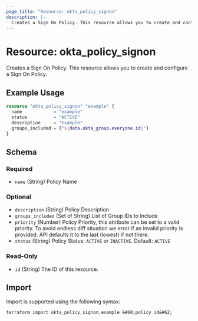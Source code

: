 ```yaml
---
page_title: "Resource: okta_policy_signon"
description: |-
  Creates a Sign On Policy. This resource allows you to create and configure a Sign On Policy.
---
```


# Resource: okta_policy_signon

Creates a Sign On Policy. This resource allows you to create and configure a Sign On Policy.

## Example Usage

```terraform
resource "okta_policy_signon" "example" {
  name            = "example"
  status          = "ACTIVE"
  description     = "Example"
  groups_included = ["${data.okta_group.everyone.id}"]
}
```

<!-- schema generated by tfplugindocs -->
## Schema

### Required

- `name` (String) Policy Name

### Optional

- `description` (String) Policy Description
- `groups_included` (Set of String) List of Group IDs to Include
- `priority` (Number) Policy Priority, this attribute can be set to a valid priority. To avoid endless diff situation we error if an invalid priority is provided. API defaults it to the last (lowest) if not there.
- `status` (String) Policy Status: `ACTIVE` or `INACTIVE`. Default: `ACTIVE`

### Read-Only

- `id` (String) The ID of this resource.

## Import

Import is supported using the following syntax:

```shell
terraform import okta_policy_signon.example &#60;policy id&#62;
```
